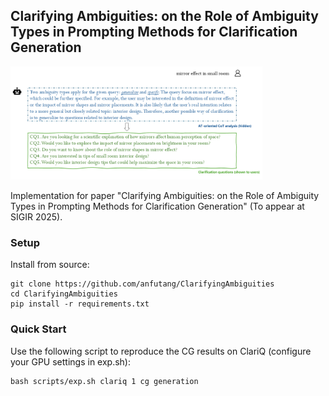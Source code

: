 ## Clarifying Ambiguities: on the Role of Ambiguity Types in Prompting Methods for Clarification Generation
<img src="images/atcot.png" alt="Proposed AT-CoT" width="80%"/>

Implementation for paper "Clarifying Ambiguities: on the Role of Ambiguity Types in Prompting Methods for Clarification Generation" (To appear at SIGIR 2025). 


### Setup
Install from source:
```
git clone https://github.com/anfutang/ClarifyingAmbiguities
cd ClarifyingAmbiguities
pip install -r requirements.txt
```

### Quick Start
Use the following script to reproduce the CG results on ClariQ (configure your GPU settings in exp.sh):
```
bash scripts/exp.sh clariq 1 cg generation
```
